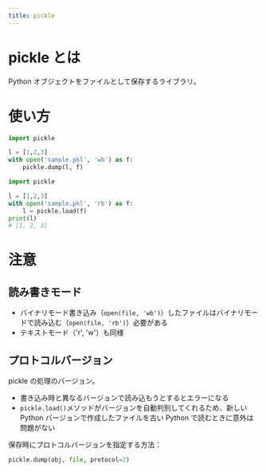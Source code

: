 ```yaml
---
title: pickle
---
```


# pickle とは

Python オブジェクトをファイルとして保存するライブラリ。

# 使い方

```python
import pickle

l = [1,2,3]
with open('sample.pkl', 'wb') as f:
    pickle.dump(l, f)
```

```python
import pickle

l = [1,2,3]
with open('sample.pkl', 'rb') as f:
    l = pickle.load(f)
print(l)
# [1, 2, 3]
```

# 注意

## 読み書きモード

- バイナリモード書き込み（`open(file, 'wb')`）したファイルはバイナリモードで読み込む（`open(file, 'rb')`）必要がある
- テキストモード（'r', 'w'）も同様

## プロトコルバージョン

pickle の処理のバージョン。  

- 書き込み時と異なるバージョンで読み込もうとするとエラーになる
- `pickle.load()`メソッドがバージョンを自動判別してくれるため、新しい Python バージョンで作成したファイルを古い Python で読むときに意外は問題がない

保存時にプロトコルバージョンを指定する方法：

```python
pickle.dump(obj, file, protocol=2)
```



